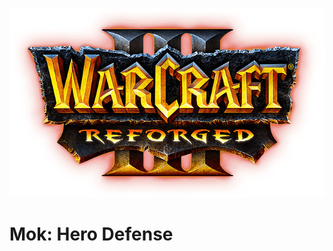 <p align="justify">

![logo](https://github.com/scopterectus/Mok-HD/blob/master/resources/reforged%20logo.png)
# Mok: Hero Defense

</p>

